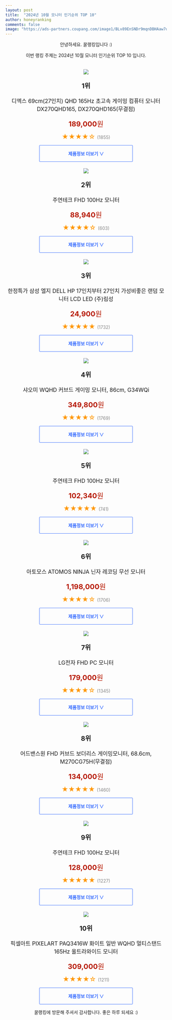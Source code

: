 ```yaml
---
layout: post
title:  "2024년 10월 모니터 인기순위 TOP 10"
author: honeyranking
comments: false
image: "https://ads-partners.coupang.com/image1/BLv89EnSNDr9mqnDBHAaw7um3YENN9S8L2Aq6IShtcajX-_n5jrMDrXCtQyObbGU8_NnnVBJtlU1fuv0qE5AuNXuUt7nAVDAFDqBggCcEoBzQ25AAlxQw_L2v2JEgc9Y6jvei6LIwVjeOW5t19ypXPuSQFTTXVyVQA_zDYtNRH4kUs5r2Fq4e_agSzbd53t0xkEGqNbFaizh2bM-X0_2oYJqfY4y0HHKhrVRpCjU2jxMiHZdT33c8XDeidltYG_EPhkRdeNsYisQwo9EL0Lb9PtNvE8DygdAN4YTQVnivWwyZ22gIq8_LG3hV2N6zUQ="
---
```

<p style="text-align: center;">안녕하세요. 꿀랭킹입니다 :)</p>
<p style="text-align: center;">이번 랭킹 주제는 2024년 10월 모니터 인기순위 TOP 10 입니다.</p><center><img src="https://ads-partners.coupang.com/image1/BLv89EnSNDr9mqnDBHAaw7um3YENN9S8L2Aq6IShtcajX-_n5jrMDrXCtQyObbGU8_NnnVBJtlU1fuv0qE5AuNXuUt7nAVDAFDqBggCcEoBzQ25AAlxQw_L2v2JEgc9Y6jvei6LIwVjeOW5t19ypXPuSQFTTXVyVQA_zDYtNRH4kUs5r2Fq4e_agSzbd53t0xkEGqNbFaizh2bM-X0_2oYJqfY4y0HHKhrVRpCjU2jxMiHZdT33c8XDeidltYG_EPhkRdeNsYisQwo9EL0Lb9PtNvE8DygdAN4YTQVnivWwyZ22gIq8_LG3hV2N6zUQ=" style="margin-top:20px" /></center><p style="text-align: center; font-size: 20px"><b>1위</b></p><p style="text-align: center; font-size: 17px">디엑스 69cm(27인치) QHD 165Hz 초고속 게이밍 컴퓨터 모니터 DX270QHD165, DX270QHD165(무결점)</p><p style="text-align: center;"><span style="color: #b61800; font-size: 22px;"><b>189,000</b>원</span></p><p style="text-align: center;"><span style="color: #ff9600; font-size: 20px;">★★★★☆ </span><span style="color: #878787;">(1855)</span></p><center><a href="https://link.coupang.com/re/AFFSDP?lptag=AF3899140&subid=honeyrank&pageKey=7612702594&itemId=20165600375&vendorItemId=87257939725&traceid=V0-153-95e2d8cb246943c8&clickBeacon=f9712430-8d26-11ef-ae2d-acd59dcd007d%7E3&requestid=20241018170000473081143163&token=31850C%7CMIXED"><div style="font-size: 14px; display: inline-block; padding: 15px 90px; color: #346aff; border-radius: 2px; border: 1px solid #346aff; cursor: pointer;"><b>제품정보 더보기 &or;</b></div></a></center><center><img src="https://ads-partners.coupang.com/image1/fNNcdnQdS2CINltffHFNTBP_fUe1sIdvx29Hpp0kQiUrfgl6Qi8Bin8gf86DYKVnqq6gScXigUpA4H_QCtXDqQGp3saM_2Oqjzz9duXKrd1j89nmSiwmaLpc1s6Dh9mkkDxf2NeUcOqYRjrHXONPSHvzMIPRnDU1fNC7iVZB2h1y2TMlYKJLU5GFWFptBidzTZb5JusrLTKhKK74r-zpVNsZFayyHp7itmRcGL1H1s3yzGJPfp78PJQ5x-r-gXo3RlmFkih1WfnwFgJw2sYwXwsLJTmoEh6iRzCM" style="margin-top:20px" /></center><p style="text-align: center; font-size: 20px"><b>2위</b></p><p style="text-align: center; font-size: 17px">주연테크 FHD 100Hz 모니터</p><p style="text-align: center;"><span style="color: #b61800; font-size: 22px;"><b>88,940</b>원</span></p><p style="text-align: center;"><span style="color: #ff9600; font-size: 20px;">★★★★☆ </span><span style="color: #878787;">(603)</span></p><center><a href="https://link.coupang.com/re/AFFSDP?lptag=AF3899140&subid=honeyrank&pageKey=7410323525&itemId=19198810280&vendorItemId=86316217055&traceid=V0-153-7093b16f123ac749&requestid=20241018170000473081143163&token=31850C%7CMIXED"><div style="font-size: 14px; display: inline-block; padding: 15px 90px; color: #346aff; border-radius: 2px; border: 1px solid #346aff; cursor: pointer;"><b>제품정보 더보기 &or;</b></div></a></center><center><img src="https://ads-partners.coupang.com/image1/G5bG4ecjtJDNq4jSG4_1nsxLu4q0fXr2XDlkvIj9SleDSzmEjsiUkz20ReuErkpTW7jxEgcZCG0BsCPT4DIQ7MF6KOv9k9_yngxx0uTRjvLwjow8lwi_m3Rwa5PHkeYqFr8YanF2b-NUOsgD26uCf6wdNHefLQ70m5EJdKKAOWS2v7tgYtjiufsTuUAc-jgeI7XRuRMWdUlKty-4h6lsH1AK5JstnBO40oKHPxOaToDEnwy_4IDxaqrMBmMCkJQOFuzih2BrwFWY2PWDTXv04-wCAh_YRtE_n7RRMF8CxIT08Vazkif78w8=" style="margin-top:20px" /></center><p style="text-align: center; font-size: 20px"><b>3위</b></p><p style="text-align: center; font-size: 17px">한정특가 삼성 엘지 DELL HP 17인치부터 27인치 가성비좋은 랜덤 모니터 LCD LED (주)림성</p><p style="text-align: center;"><span style="color: #b61800; font-size: 22px;"><b>24,900</b>원</span></p><p style="text-align: center;"><span style="color: #ff9600; font-size: 20px;">★★★★★ </span><span style="color: #878787;">(1732)</span></p><center><a href="https://link.coupang.com/re/AFFSDP?lptag=AF3899140&subid=honeyrank&pageKey=8057598140&itemId=22620791392&vendorItemId=89662338572&traceid=V0-153-965faa72a8a6b60e&requestid=20241018170000473081143163&token=31850C%7CMIXED"><div style="font-size: 14px; display: inline-block; padding: 15px 90px; color: #346aff; border-radius: 2px; border: 1px solid #346aff; cursor: pointer;"><b>제품정보 더보기 &or;</b></div></a></center><center><img src="https://ads-partners.coupang.com/image1/02qXTus0IyvPFynQ04Bg4AfVXceOsRSn4zwyQzidW38pM0WaBAPvuDblgFym2sNijwW6I9Wjx1VLCN89EPldxlvWJduoiMgm9ryHBep2sA3IDzTb3TQ2PwaAF0UD9q9KohN7jxqrRI7Z3aCf1ZAuNPBUnlQnwjr8Ia0zPY34IzvgAhyIIkc60zrwrOZEWsV691b81A9nnw3jnVm2mv90do-oet6jF-Llbtk-Z18dDnG4waK3mJU_IDIM2vETCUWjrQAzoEHd4YMCw3MtPvPMSA9N_ALi-gagCOw3aMOZzbY=" style="margin-top:20px" /></center><p style="text-align: center; font-size: 20px"><b>4위</b></p><p style="text-align: center; font-size: 17px">샤오미 WQHD 커브드 게이밍 모니터, 86cm, G34WQi</p><p style="text-align: center;"><span style="color: #b61800; font-size: 22px;"><b>349,800</b>원</span></p><p style="text-align: center;"><span style="color: #ff9600; font-size: 20px;">★★★★☆ </span><span style="color: #878787;">(1769)</span></p><center><a href="https://link.coupang.com/re/AFFSDP?lptag=AF3899140&subid=honeyrank&pageKey=8134833615&itemId=23106452747&vendorItemId=90139746683&traceid=V0-153-c75b69586ff50cec&clickBeacon=f9712430-8d26-11ef-b1d5-0a8281f0fced%7E3&requestid=20241018170000473081143163&token=31850C%7CMIXED"><div style="font-size: 14px; display: inline-block; padding: 15px 90px; color: #346aff; border-radius: 2px; border: 1px solid #346aff; cursor: pointer;"><b>제품정보 더보기 &or;</b></div></a></center><center><img src="https://ads-partners.coupang.com/image1/2jYn1Vm6We0N03LT2iTzOgYRL_WRQRk5doKr3tbxOypx2d5T4w4pzoE-70tl38tZx42okJ9DnWTiOXx6_RKaaJyRzB0ra8QCrx3a_TmoRnMYZ80XCg3WhCBDiCIE1Rq-_46W7GmhHScFdy0pqMSlpYTm5Q_IdApOgs-_TR3XzajE1hs92B_O7JgNIGShdqpcBrVzPZHzCQGTMWpiVQ2xQ3C7Rra-RYEOPkZIY9CFDzwfu3MEodVi0ioGuzy_JkDFoH8N-uAd6pNC4Rkg0Zk_tZfioPPrUBDi6zE=" style="margin-top:20px" /></center><p style="text-align: center; font-size: 20px"><b>5위</b></p><p style="text-align: center; font-size: 17px">주연테크 FHD 100Hz 모니터</p><p style="text-align: center;"><span style="color: #b61800; font-size: 22px;"><b>102,340</b>원</span></p><p style="text-align: center;"><span style="color: #ff9600; font-size: 20px;">★★★★★ </span><span style="color: #878787;">(741)</span></p><center><a href="https://link.coupang.com/re/AFFSDP?lptag=AF3899140&subid=honeyrank&pageKey=7410323525&itemId=19200319460&vendorItemId=86317684619&traceid=V0-153-7093b16f123ac749&requestid=20241018170000473081143163&token=31850C%7CMIXED"><div style="font-size: 14px; display: inline-block; padding: 15px 90px; color: #346aff; border-radius: 2px; border: 1px solid #346aff; cursor: pointer;"><b>제품정보 더보기 &or;</b></div></a></center><center><img src="https://ads-partners.coupang.com/image1/K_xQ9a4rai9lS7nJK3JG_1P4lh8dhfXEpWtWUwrLO0EN0e1GjUUXKSPVc7_-9Jn3VLU8NHFVTg1UV49-4-cRAiMVnzSjTOFAeeMe3rnzXHGa4R5Pe6jaiS1dFipo8YCKF5d_Hi8utR-82bUcM4NCAi33yt7_z8Idv1tQnUwetyd_Rl-zvPBx7QNrtnWtTYaipgPm896W64RP0Tfhf5dtxFv-0SYqG0FJQgFtQxeKMvS5Bah3LmBWneDKkD9FJbCxq9179GGAFBQndJj1Q35jhAgA6WDnjHnmanVua5KwhadzXFZt2mSil6Q_fP8pAqU=" style="margin-top:20px" /></center><p style="text-align: center; font-size: 20px"><b>6위</b></p><p style="text-align: center; font-size: 17px">아토모스 ATOMOS NINJA 닌자 레코딩 무선 모니터</p><p style="text-align: center;"><span style="color: #b61800; font-size: 22px;"><b>1,198,000</b>원</span></p><p style="text-align: center;"><span style="color: #ff9600; font-size: 20px;">★★★★☆ </span><span style="color: #878787;">(1706)</span></p><center><a href="https://link.coupang.com/re/AFFSDP?lptag=AF3899140&subid=honeyrank&pageKey=8248272149&itemId=23742655065&vendorItemId=91185497700&traceid=V0-153-fc661475cd9e282f&clickBeacon=f9712430-8d26-11ef-bc1d-d9bf434c63f6%7E3&requestid=20241018170000473081143163&token=31850C%7CMIXED"><div style="font-size: 14px; display: inline-block; padding: 15px 90px; color: #346aff; border-radius: 2px; border: 1px solid #346aff; cursor: pointer;"><b>제품정보 더보기 &or;</b></div></a></center><center><img src="https://ads-partners.coupang.com/image1/6k8TcEQgj_JNupvx6uZHzUhjNqrcwZSnlDiEikNVQt_pRhY1iSJgWT9gIIpNx9EwOxf3YhStUXODMgdGTrONNzC_YBVkeC_pcb-wg0z5nHS0uWIhnet17WD9iyphS3vUNEnDa07QCM8vpwLlOZ8bP3UhsjCjhikEIUgaxJYelHjhLY4wZCHlbqbKP29VgjY2czozn3qFlN9Ssyz-a-xQjPeYDgmiZ8M5jqJw5ubqk4-CcIRM-OwkRn56zluNNcnkT0s1EK0_KIsCoxhjTKN7ixriPqyz2WDKfUKf6Q==" style="margin-top:20px" /></center><p style="text-align: center; font-size: 20px"><b>7위</b></p><p style="text-align: center; font-size: 17px">LG전자 FHD PC 모니터</p><p style="text-align: center;"><span style="color: #b61800; font-size: 22px;"><b>179,000</b>원</span></p><p style="text-align: center;"><span style="color: #ff9600; font-size: 20px;">★★★★☆ </span><span style="color: #878787;">(1345)</span></p><center><a href="https://link.coupang.com/re/AFFSDP?lptag=AF3899140&subid=honeyrank&pageKey=8187823028&itemId=23992760086&vendorItemId=90445579718&traceid=V0-153-8d868000a7047cee&requestid=20241018170000473081143163&token=31850C%7CMIXED"><div style="font-size: 14px; display: inline-block; padding: 15px 90px; color: #346aff; border-radius: 2px; border: 1px solid #346aff; cursor: pointer;"><b>제품정보 더보기 &or;</b></div></a></center><center><img src="https://ads-partners.coupang.com/image1/Xtr_zwwqWeMPTpTgXjGATypLdQyjXFnlPr-ivhIZzQ_DaKDDbxxFyEt1inn26TSuS4COS685wI-zWq11i3OMKf6b0kNldsX8FgvHiSWblc5F0Liw0cgTmgLFpB7ca8hYi6yf2T_ka722zBVZbLlbeeNiHrLIOsN3bFXHja2_IVbt6DLRP_kStcv9cuodZW-p9NkLimsklz0AUfmG38Sq8tFK5vPQCnK91HKTBsy558a2XxJu33DtJqN9jDphB3GNaXTcOPGbDpLAKvy2oSBpQ_DULjqm0jQc7djav2oPmmA=" style="margin-top:20px" /></center><p style="text-align: center; font-size: 20px"><b>8위</b></p><p style="text-align: center; font-size: 17px">어드밴스원 FHD 커브드 보더리스 게이밍모니터, 68.6cm, M270CG75H(무결점)</p><p style="text-align: center;"><span style="color: #b61800; font-size: 22px;"><b>134,000</b>원</span></p><p style="text-align: center;"><span style="color: #ff9600; font-size: 20px;">★★★★★ </span><span style="color: #878787;">(1460)</span></p><center><a href="https://link.coupang.com/re/AFFSDP?lptag=AF3899140&subid=honeyrank&pageKey=5272693248&itemId=7519626366&vendorItemId=74810471791&traceid=V0-153-dcbd1383a57e0aae&clickBeacon=f9712430-8d26-11ef-b631-977de32ae1cf%7E3&requestid=20241018170000473081143163&token=31850C%7CMIXED"><div style="font-size: 14px; display: inline-block; padding: 15px 90px; color: #346aff; border-radius: 2px; border: 1px solid #346aff; cursor: pointer;"><b>제품정보 더보기 &or;</b></div></a></center><center><img src="https://ads-partners.coupang.com/image1/WOqBAe9SBYrV7l9tWD1TTce2jPIxK5sPdthEawequq0B4nqapB9cEr0q7sil6OqTqeHFOgABE7_7uUxRmQ6VC1EdNPMt8jK1m3EfL8YcFmf-68RIrDDuHv7DISvGiluPDV2SLdyBaMLLJEeTlKcA1qwUKzBGYUrmOd8xqURE4MZRJik9OxYIYkLCDM5NMLuzXy0CB8R1lQOG9c6PzKjdDfG7Kk2zwrrMLDoBkiGDBffXMB6fpv-YU4zXDHUPgQSK92AqC_PjfCuWGOWm8wUojCMLGeHGnuegpMp5" style="margin-top:20px" /></center><p style="text-align: center; font-size: 20px"><b>9위</b></p><p style="text-align: center; font-size: 17px">주연테크 FHD 100Hz 모니터</p><p style="text-align: center;"><span style="color: #b61800; font-size: 22px;"><b>128,000</b>원</span></p><p style="text-align: center;"><span style="color: #ff9600; font-size: 20px;">★★★★★ </span><span style="color: #878787;">(1227)</span></p><center><a href="https://link.coupang.com/re/AFFSDP?lptag=AF3899140&subid=honeyrank&pageKey=7410323525&itemId=19197882680&vendorItemId=86315316069&traceid=V0-153-7093b16f123ac749&requestid=20241018170000473081143163&token=31850C%7CMIXED"><div style="font-size: 14px; display: inline-block; padding: 15px 90px; color: #346aff; border-radius: 2px; border: 1px solid #346aff; cursor: pointer;"><b>제품정보 더보기 &or;</b></div></a></center><center><img src="https://ads-partners.coupang.com/image1/x67xzaFkv81TBbE5x5rzjwDIQukUZ2CqGGmgRF_IvAzaqmJF7R-hGWKTu1-Qu146Bpf_nTrOekZbaqIh2COkpXbkQtsQN2_7WBH-OFlf71fFO2ysvV_Nm4osgS1DpPsp8fqnVOdQ3VKzfz4RD-U-boG6JmJqWsZ4P0RmHwXM5bY-su3ZT08HewOW-jYlTmKbB2mVKrv3ngKLtgmdaEkn1hFbiqgSNy28CtP4u7g-JlM77hFLnWIihqcutLPS4pMirYCQ2KcgZPh8gsBXkhIhzJ3j7RsX8HODLg_0cYnc-AKZ-9451pvv1QISZBnkrX0=" style="margin-top:20px" /></center><p style="text-align: center; font-size: 20px"><b>10위</b></p><p style="text-align: center; font-size: 17px">픽셀아트 PIXELART PAQ3416W 화이트 일반 WQHD 멀티스탠드 165Hz 울트라와이드 모니터</p><p style="text-align: center;"><span style="color: #b61800; font-size: 22px;"><b>309,000</b>원</span></p><p style="text-align: center;"><span style="color: #ff9600; font-size: 20px;">★★★★☆ </span><span style="color: #878787;">(1211)</span></p><center><a href="https://link.coupang.com/re/AFFSDP?lptag=AF3899140&subid=honeyrank&pageKey=8188010165&itemId=23420992977&vendorItemId=90460877589&traceid=V0-153-e6983a37e87f67c4&clickBeacon=f9712430-8d26-11ef-b3b6-a2d4e3e063ed%7E3&requestid=20241018170000473081143163&token=31850C%7CMIXED"><div style="font-size: 14px; display: inline-block; padding: 15px 90px; color: #346aff; border-radius: 2px; border: 1px solid #346aff; cursor: pointer;"><b>제품정보 더보기 &or;</b></div></a></center><p style="text-align: center;">꿀랭킹에 방문해 주셔서 감사합니다. 좋은 하루 되세요 :)</p>